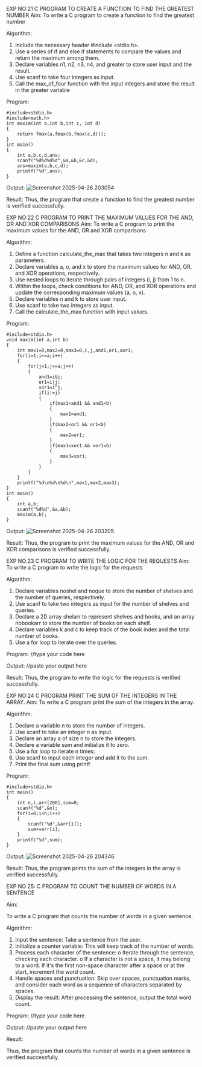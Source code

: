 

EXP NO:21 C PROGRAM TO CREATE A FUNCTION TO FIND THE GREATEST NUMBER
Aim:
To write a C program to create a function to find the greatest number

Algorithm:
1.	Include the necessary header #include <stdio.h>.
2.	Use a series of if and else if statements to compare the values and return the maximum among them.
3.	Declare variables n1, n2, n3, n4, and greater to store user input and the result.
4.	Use scanf to take four integers as input.
5.	Call the max_of_four function with the input integers and store the result in the greater variable
 
Program:
```
#include<stdio.h>
#include<math.h>
int maxim(int a,int b,int c, int d)
{
    return fmax(a,fmax(b,fmax(c,d)));
}
int main()
{
    int a,b,c,d,ans;
    scanf("%d%d%d%d",&a,&b,&c,&d);
    ans=maxim(a,b,c,d);
    printf("%d",ans);
}
```
Output:
![Screenshot 2025-04-26 203054](https://github.com/user-attachments/assets/6b98599a-37ec-4e01-8130-850899d5ccfb)

Result:
Thus, the program  that create a function to find the greatest number is verified successfully.


 
EXP NO:22 C PROGRAM TO PRINT THE MAXIMUM VALUES FOR THE AND, OR AND  XOR COMPARISONS
Aim:
To write a C program to print the maximum values for the AND, OR and XOR comparisons

Algorithm:
1.	Define a function calculate_the_max that takes two integers n and k as parameters.
2.	Declare variables a, o, and x to store the maximum values for AND, OR, and XOR operations, respectively.
3.	Use nested loops to iterate through pairs of integers (i, j) from 1 to n.
4.	Within the loops, check conditions for AND, OR, and XOR operations and update the corresponding maximum values (a, o, x).
5.	Declare variables n and k to store user input.
6.	Use scanf to take two integers as input.
7.	Call the calculate_the_max function with input values.
 
Program:
```
#include<stdio.h>
void maxim(int a,int b)
{
    int max1=0,max2=0,max3=0,i,j,and1,or1,xor1;
    for(i=1;i<=a;i++)
    {
        for(j=1;j<=a;j++)
        {
            and1=i&j;
            or1=i|j;
            xor1=i^j;
            if(i!=j)
            {
                if(max1<and1 && and1<b)
                {
                    max1=and1;
                }
                if(max2<or1 && or1<b)
                {
                    max2=or1;
                }
                if(max3<xor1 && xor1<b)
                {
                    max3=xor1;
                }
            }
        }
    }
    printf("%d\n%d\n%d\n",max1,max2,max3);
}
int main()
{
    int a,b;
    scanf("%d%d",&a,&b);
    maxim(a,b);
}
```
Output:
![Screenshot 2025-04-26 203205](https://github.com/user-attachments/assets/f423be19-505a-4a58-8377-68ff91b3c1ef)

Result:
Thus, the program to print the maximum values for the AND, OR and XOR comparisons
is verified successfully.


 
EXP NO:23 C PROGRAM TO WRITE THE LOGIC FOR THE REQUESTS
Aim:
To write a C program to write the logic for the requests

Algorithm:
1.	Declare variables noshel and noque to store the number of shelves and the number of queries, respectively.
2.	Use scanf to take two integers as input for the number of shelves and queries.
3.	Declare a 2D array shelarr to represent shelves and books, and an array nobookarr to store the number of books on each shelf.
4.	Declare variables k and c to keep track of the book index and the total number of books.
5.	Use a for loop to iterate over the queries.
 
Program:
//type your code here

Output:
//paste your output here


Result:
Thus, the program to write the logic for the requests is verified successfully.


 
EXP NO:24 C PROGRAM PRINT THE SUM OF THE INTEGERS IN THE ARRAY.
Aim:
To write a C program print the sum of the integers in the array.

Algorithm:
1.	Declare a variable n to store the number of integers.
2.	Use scanf to take an integer n as input.
3.	Declare an array a of size n to store the integers.
4.	Declare a variable sum and initialize it to zero.
5.	Use a for loop to iterate n times:
6.	Use scanf to input each integer and add it to the sum.
7.	Print the final sum using printf.



Program:
```
#include<stdio.h>
int main()
{
    int n,i,arr[200],sum=0;
    scanf("%d",&n);
    for(i=0;i<n;i++)
    {
        scanf("%d",&arr[i]);
        sum+=arr[i];
    }
    printf("%d",sum);
}
```
Output:
![Screenshot 2025-04-26 204346](https://github.com/user-attachments/assets/221e1491-f87f-4eed-89aa-902b4f464179)

 


Result:
Thus, the program prints the sum of the integers in the array is verified successfully.


 
EXP NO 25: C PROGRAM TO COUNT THE NUMBER OF WORDS IN A      SENTENCE



Aim:

To write a C program that counts the number of words in a given sentence.

Algorithm:

1.	Input the sentence: Take a sentence from the user.
2.	Initialize a counter variable: This will keep track of the number of words.
3.	Process each character of the sentence:
o	Iterate through the sentence, checking each character.
o	If a character is not a space, it may belong to a word. If it's the first non-space character after a space or at the start, increment the word count.
4.	Handle spaces and punctuation: Skip over spaces, punctuation marks, and consider each word as a sequence of characters separated by spaces.
5.	Display the result: After processing the sentence, output the total word count.



Program:
//type your code here

Output:
//paste your output here



Result:

Thus, the program that counts the number of words in a given sentence is verified 
successfully.

